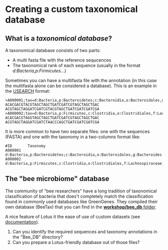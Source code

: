 # Creating a custom taxonomical database

## What is a *taxonomical database*?

A taxonomical database consists of two parts:
 * A multi fasta file with the reference sequcences
 * The taxonomical rank of each sequence (usually in the format _d:Bacteria,p:Firmicutes_...)
 
Sometimes you can have a multifasta file with the annotation (in this case the multifasta alone can be considered a database). 
This is an example in the [USEARCH](https://drive5.com/usearch/manual/tax_annot.html) format:

```
>A000001;tax=d:Bacteria,p:Bacteroidetes;c:Bacteroidia,o:Bacteroidales,g:Bacteroides
ACACGACGTACGTAGCTAGCTGATCGATCGTAGCTAGCTGAC
ACGTAGCTAGGATCGATCGTACGTAGCTGATCGATCGATCGA
>A000002;tax=d:Bacteria,p:Firmicutes,c:Clostridia,o:Clostridiales,f:Lachnospiraceae,g:Roseburia
ACACGACGTAGGTAGCTAGCTGATCGATCGTAGCTAGCTGAC
ACGTAGCTAGGATCGATCTAACCCAGCTGATCGATCGATCGA
```

It is more common to have two separate files:
one with the sequences (FASTA) and
one with the taxonomy in a two-columns format like:

```
#ID       Taxonomy
A000001   d:Bacteria,p:Bacteroidetes;c:Bacteroidia,o:Bacteroidales,g:Bacteroides
A000002   d:Bacteria,p:Firmicutes,c:Clostridia,o:Clostridiales,f:Lachnospiraceae,g:Roseburia
```

## The "bee microbiome" database

The community of "bee researchers" have a long tradition of taxonomical classification of bacteria
that does't completely match the classification found in commonly used databases like GreenGenes.
They compiled their own database (BeeTax) that you can find in the [**workshop/bee_db** folder](https://github.com/telatin/lotus-tutorial/tree/master/datasets/bee_db).

A nice feature of Lotus it the ease of use of custom datasets (see [documentation](../docs/lotus.md#taxonmomy-options)).

1) Can you identify the required sequences and taxonomy annotations in the "Bee_DB" directory?
2) Can you prepare a Lotus-friendly database out of those files?
